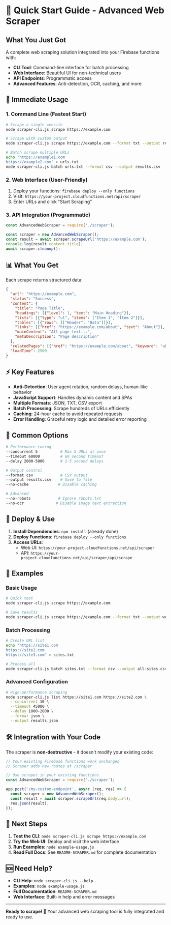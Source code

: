 # 🚀 Quick Start Guide - Advanced Web Scraper

## What You Just Got

A complete web scraping solution integrated into your Firebase functions with:

- **CLI Tool**: Command-line interface for batch processing
- **Web Interface**: Beautiful UI for non-technical users  
- **API Endpoints**: Programmatic access
- **Advanced Features**: Anti-detection, OCR, caching, and more

## 🎯 Immediate Usage

### 1. Command Line (Fastest Start)

```bash
# Scrape a single website
node scraper-cli.js scrape https://example.com

# Scrape with custom output
node scraper-cli.js scrape https://example.com --format txt --output result.txt

# Batch scrape multiple URLs
echo "https://example1.com
https://example2.com" > urls.txt
node scraper-cli.js batch urls.txt --format csv --output results.csv
```

### 2. Web Interface (User-Friendly)

1. Deploy your functions: `firebase deploy --only functions`
2. Visit: `https://your-project.cloudfunctions.net/api/scraper`
3. Enter URLs and click "Start Scraping"

### 3. API Integration (Programmatic)

```javascript
const AdvancedWebScraper = require('./scraper');

const scraper = new AdvancedWebScraper();
const result = await scraper.scrapeUrl('https://example.com');
console.log(result.content.title);
await scraper.cleanup();
```

## 📊 What You Get

Each scrape returns structured data:

```json
{
  "url": "https://example.com",
  "status": "Success",
  "content": {
    "title": "Page Title",
    "headings": [{"level": 1, "text": "Main Heading"}],
    "lists": [{"type": "ul", "items": ["Item 1", "Item 2"]}],
    "tables": [{"rows": [["Header", "Data"]]}],
    "links": [{"href": "https://example.com/about", "text": "About"}],
    "mainContent": "All page text...",
    "metaDescription": "Page description"
  },
  "relatedPages": [{"href": "https://example.com/about", "keyword": "about"}],
  "loadTime": 2500
}
```

## ⚡ Key Features

- **Anti-Detection**: User agent rotation, random delays, human-like behavior
- **JavaScript Support**: Handles dynamic content and SPAs
- **Multiple Formats**: JSON, TXT, CSV export
- **Batch Processing**: Scrape hundreds of URLs efficiently
- **Caching**: 24-hour cache to avoid repeated requests
- **Error Handling**: Graceful retry logic and detailed error reporting

## 🔧 Common Options

```bash
# Performance tuning
--concurrent 5          # Max 5 URLs at once
--timeout 60000         # 60 second timeout
--delay 2000-5000       # 2-5 second delays

# Output control
--format csv            # CSV output
--output results.csv    # Save to file
--no-cache             # Disable caching

# Advanced
--no-robots            # Ignore robots.txt
--no-ocr              # Disable image text extraction
```

## 🚀 Deploy & Use

1. **Install Dependencies**: `npm install` (already done)
2. **Deploy Functions**: `firebase deploy --only functions`
3. **Access URLs**:
   - Web UI: `https://your-project.cloudfunctions.net/api/scraper`
   - API: `https://your-project.cloudfunctions.net/api/scraper/api/scrape`

## 📝 Examples

### Basic Usage
```bash
# Quick test
node scraper-cli.js scrape https://example.com

# Save results
node scraper-cli.js scrape https://example.com --format txt --output website.txt
```

### Batch Processing
```bash
# Create URL list
echo "https://site1.com
https://site2.com
https://site3.com" > sites.txt

# Process all
node scraper-cli.js batch sites.txt --format csv --output all-sites.csv
```

### Advanced Configuration
```bash
# High-performance scraping
node scraper-cli.js list https://site1.com https://site2.com \
  --concurrent 10 \
  --timeout 45000 \
  --delay 1000-2000 \
  --format json \
  --output results.json
```

## 🛠️ Integration with Your Code

The scraper is **non-destructive** - it doesn't modify your existing code:

```javascript
// Your existing Firebase functions work unchanged
// Scraper adds new routes at /scraper

// Use scraper in your existing functions
const AdvancedWebScraper = require('./scraper');

app.post('/my-custom-endpoint', async (req, res) => {
  const scraper = new AdvancedWebScraper();
  const result = await scraper.scrapeUrl(req.body.url);
  res.json(result);
});
```

## 🎯 Next Steps

1. **Test the CLI**: `node scraper-cli.js scrape https://example.com`
2. **Try the Web UI**: Deploy and visit the web interface
3. **Run Examples**: `node example-usage.js`
4. **Read Full Docs**: See `README-SCRAPER.md` for complete documentation

## 🆘 Need Help?

- **CLI Help**: `node scraper-cli.js --help`
- **Examples**: `node example-usage.js`
- **Full Documentation**: `README-SCRAPER.md`
- **Web Interface**: Built-in help and error messages

---

**Ready to scrape! 🚀** Your advanced web scraping tool is fully integrated and ready to use. 